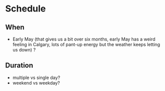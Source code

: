 # Schedule

## When
* Early May (that gives us a bit over six months, early May has a weird feeling in Calgary, lots of pant-up energy but the weather keeps letting us down) ?

## Duration
* multiple vs single day?
* weekend vs weekday?
